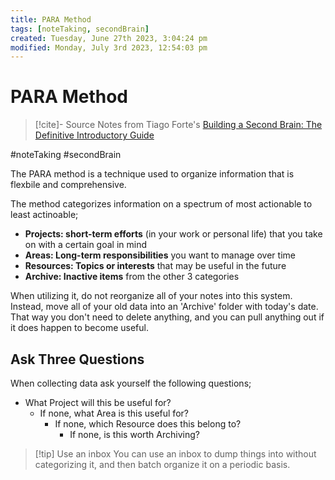```yaml
---
title: PARA Method
tags: [noteTaking, secondBrain]
created: Tuesday, June 27th 2023, 3:04:24 pm
modified: Monday, July 3rd 2023, 12:54:03 pm
---
```

# PARA Method

> [!cite]- Source
> Notes from Tiago Forte's [Building a Second Brain: The Definitive Introductory Guide](https://fortelabs.com/blog/basboverview/)

#noteTaking #secondBrain

The PARA method is a technique used to organize information that is flexbile and comprehensive.

The method categorizes information on a spectrum of most actionable to least actinoable;

- **Projects: short-term efforts** (in your work or personal life) that you take on with a certain goal in mind
- **Areas: Long-term responsibilities** you want to manage over time
- **Resources: Topics or interests** that may be useful in the future
- **Archive: Inactive items** from the other 3 categories

When utilizing it, do not reorganize all of your notes into this system. Instead, move all of your old data into an 'Archive' folder with today's date. That way you don't need to delete anything, and you can pull anything out if it does happen to become useful.

## Ask Three Questions

When collecting data ask yourself the following questions;

- What Project will this be useful for?
  - If none, what Area is this useful for?
	- If none, which Resource does this belong to?
	  - If none, is this worth Archiving?

> [!tip] Use an inbox
> You can use an inbox to dump things into without categorizing it, and then batch organize it on a periodic basis.

